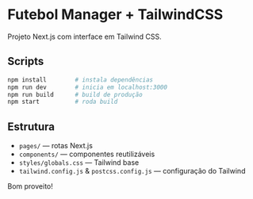 
# Futebol Manager + TailwindCSS

Projeto Next.js com interface em Tailwind CSS.

## Scripts

```bash
npm install        # instala dependências
npm run dev        # inicia em localhost:3000
npm run build      # build de produção
npm start          # roda build
```

## Estrutura

- `pages/` — rotas Next.js
- `components/` — componentes reutilizáveis
- `styles/globals.css` — Tailwind base
- `tailwind.config.js` & `postcss.config.js` — configuração do Tailwind

Bom proveito!
